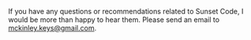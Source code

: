 If you have any questions or recommendations related to Sunset Code, I would be more than happy to hear them. Please send an email to mckinley.keys@gmail.com.
